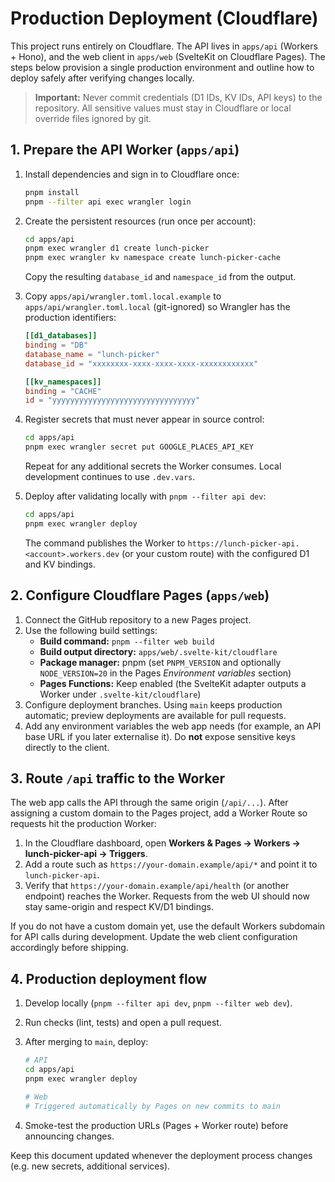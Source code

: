 # Production Deployment (Cloudflare)

This project runs entirely on Cloudflare. The API lives in `apps/api` (Workers + Hono), and the web client in `apps/web` (SvelteKit on Cloudflare Pages). The steps below provision a single production environment and outline how to deploy safely after verifying changes locally.

> **Important:** Never commit credentials (D1 IDs, KV IDs, API keys) to the repository. All sensitive values must stay in Cloudflare or local override files ignored by git.

## 1. Prepare the API Worker (`apps/api`)

1. Install dependencies and sign in to Cloudflare once:

   ```bash
   pnpm install
   pnpm --filter api exec wrangler login
   ```

2. Create the persistent resources (run once per account):

   ```bash
   cd apps/api
   pnpm exec wrangler d1 create lunch-picker
   pnpm exec wrangler kv namespace create lunch-picker-cache
   ```

   Copy the resulting `database_id` and `namespace_id` from the output.
3. Copy `apps/api/wrangler.toml.local.example` to `apps/api/wrangler.toml.local` (git-ignored) so Wrangler has the production identifiers:

   ```toml
   [[d1_databases]]
   binding = "DB"
   database_name = "lunch-picker"
   database_id = "xxxxxxxx-xxxx-xxxx-xxxx-xxxxxxxxxxxx"

   [[kv_namespaces]]
   binding = "CACHE"
   id = "yyyyyyyyyyyyyyyyyyyyyyyyyyyyyyyy"
   ```

4. Register secrets that must never appear in source control:

   ```bash
   cd apps/api
   pnpm exec wrangler secret put GOOGLE_PLACES_API_KEY
   ```

   Repeat for any additional secrets the Worker consumes. Local development continues to use `.dev.vars`.
5. Deploy after validating locally with `pnpm --filter api dev`:

   ```bash
   cd apps/api
   pnpm exec wrangler deploy
   ```

   The command publishes the Worker to `https://lunch-picker-api.<account>.workers.dev` (or your custom route) with the configured D1 and KV bindings.

## 2. Configure Cloudflare Pages (`apps/web`)

1. Connect the GitHub repository to a new Pages project.
2. Use the following build settings:
   - **Build command:** `pnpm --filter web build`
   - **Build output directory:** `apps/web/.svelte-kit/cloudflare`
   - **Package manager:** pnpm (set `PNPM_VERSION` and optionally `NODE_VERSION=20` in the Pages _Environment variables_ section)
   - **Pages Functions:** Keep enabled (the SvelteKit adapter outputs a Worker under `.svelte-kit/cloudflare`)
3. Configure deployment branches. Using `main` keeps production automatic; preview deployments are available for pull requests.
4. Add any environment variables the web app needs (for example, an API base URL if you later externalise it). Do **not** expose sensitive keys directly to the client.

## 3. Route `/api` traffic to the Worker

The web app calls the API through the same origin (`/api/...`). After assigning a custom domain to the Pages project, add a Worker Route so requests hit the production Worker:

1. In the Cloudflare dashboard, open **Workers & Pages → Workers → lunch-picker-api → Triggers**.
2. Add a route such as `https://your-domain.example/api/*` and point it to `lunch-picker-api`.
3. Verify that `https://your-domain.example/api/health` (or another endpoint) reaches the Worker. Requests from the web UI should now stay same-origin and respect KV/D1 bindings.

If you do not have a custom domain yet, use the default Workers subdomain for API calls during development. Update the web client configuration accordingly before shipping.

## 4. Production deployment flow

1. Develop locally (`pnpm --filter api dev`, `pnpm --filter web dev`).
2. Run checks (lint, tests) and open a pull request.
3. After merging to `main`, deploy:

   ```bash
   # API
   cd apps/api
   pnpm exec wrangler deploy

   # Web
   # Triggered automatically by Pages on new commits to main
   ```

4. Smoke-test the production URLs (Pages + Worker route) before announcing changes.

Keep this document updated whenever the deployment process changes (e.g. new secrets, additional services).
